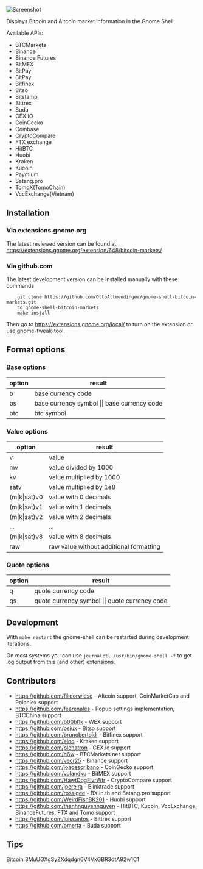 ![Screenshot](https://github.com/OttoAllmendinger/gnome-shell-bitcoin-markets/blob/master/data/screenshot.png?raw=true)

Displays Bitcoin and Altcoin market information in the Gnome Shell.

Available APIs:

- BTCMarkets
- Binance
- Binance Futures
- BitMEX
- BitPay
- BitPay
- Bitfinex
- Bitso
- Bitstamp
- Bittrex
- Buda
- CEX.IO
- CoinGecko
- Coinbase
- CryptoCompare
- FTX exchange
- HitBTC
- Huobi
- Kraken
- Kucoin
- Paymium
- Satang.pro
- TomoX(TomoChain)
- VccExchange(Vietnam)

## Installation

### Via extensions.gnome.org

The latest reviewed version can be found at
https://extensions.gnome.org/extension/648/bitcoin-markets/

### Via github.com

The latest development version can be installed manually with these commands

        git clone https://github.com/OttoAllmendinger/gnome-shell-bitcoin-markets.git
        cd gnome-shell-bitcoin-markets
        make install

Then go to https://extensions.gnome.org/local/ to turn on the extension or use
gnome-tweak-tool.

## Format options

### Base options

| option | result                                       |
| ------ | -------------------------------------------- |
| b      | base currency code                           |
| bs     | base currency symbol \|\| base currency code |
| btc    | btc symbol                                   |

### Value options

| option        | result                                  |
| ------------- | --------------------------------------- |
| v             | value                                   |
| mv            | value divided by 1000                   |
| kv            | value multiplied by 1000                |
| satv          | value multiplied by 1e8                 |
| (m\|k\|sat)v0 | value with 0 decimals                   |
| (m\|k\|sat)v1 | value with 1 decimals                   |
| (m\|k\|sat)v2 | value with 2 decimals                   |
| ...           | ...                                     |
| (m\|k\|sat)v8 | value with 8 decimals                   |
| raw           | raw value without additional formatting |

### Quote options

| option | result                                         |
| ------ | ---------------------------------------------- |
| q      | quote currency code                            |
| qs     | quote currency symbol \|\| quote currency code |

## Development

With `make restart` the gnome-shell can be restarted during development iterations.

On most systems you can use `journalctl /usr/bin/gnome-shell -f` to get log output from this (and other) extensions.

## Contributors

- https://github.com/filidorwiese - Altcoin support, CoinMarketCap and Poloniex support
- https://github.com/fearenales - Popup settings implementation, BTCChina support
- https://github.com/b00bl1k - WEX support
- https://github.com/osiux - Bitso support
- https://github.com/brunobertoldi - Bitfinex support
- https://github.com/eloo - Kraken support
- https://github.com/plehatron - CEX.io support
- https://github.com/h6w - BTCMarkets.net support
- https://github.com/vecr25 - Binance support
- https://github.com/joaoescribano - CoinGecko support
- https://github.com/volandku - BitMEX support
- https://github.com/HawtDogFlvrWtr - CryptoCompare support
- https://github.com/jpereira - Blinktrade support
- https://github.com/rossigee - BX.in.th and Satang.pro support
- https://github.com/WeirdFishBK201 - Huobi support
- https://github.com/thanhnguyennguyen - HitBTC, Kucoin, VccExchange, BinanceFutures, FTX and Tomo support
- https://github.com/luissantos - Bittrex support
- https://github.com/omerta - Buda support

## Tips

Bitcoin 3MuUGXgSyZXdqdgn6V4VxGBR3dtA92w1C1
